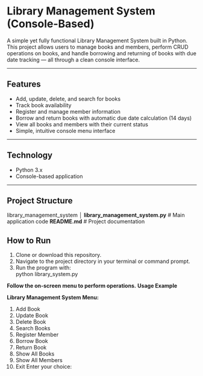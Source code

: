 # Library Management System (Console-Based)

A simple yet fully functional Library Management System built in Python. This project allows users to manage books and members, perform CRUD operations on books, and handle borrowing and returning of books with due date tracking — all through a clean console interface.

---

##  Features

- Add, update, delete, and search for books  
- Track book availability  
- Register and manage member information  
- Borrow and return books with automatic due date calculation (14 days)  
- View all books and members with their current status  
- Simple, intuitive console menu interface  

---

## Technology

- Python 3.x  
- Console-based application  

---

##  Project Structure

library_management_system
│
 **library_management_system.py** # Main application code
 **README.md** # Project documentation


##  How to Run

1. Clone or download this repository.  
2. Navigate to the project directory in your terminal or command prompt.  
3. Run the program with:  
   python library_system.py

 **Follow the on-screen menu to perform operations.**
  **Usage Example**

**Library Management System Menu:**
1. Add Book
2. Update Book
3. Delete Book
4. Search Books
5. Register Member
6. Borrow Book
7. Return Book
8. Show All Books
9. Show All Members
0. Exit
Enter your choice:
